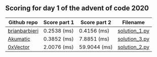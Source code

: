 ## Scoring for day 1 of the advent of code 2020
| Github repo | Score part 1 | Score part 2 | Filename |
| ------------- | ------------- | ------------- | ------------- |
| [brianbarbieri](https://github.com/brianbarbieri/adventofcode2020) | 0.2538 (ms) | 0.4156 (ms) | [solution_1.py](solutions/solution_1.py) |
| [Akumatic](https://github.com/Akumatic/Advent-of-Code) | 0.3852 (ms) | 7.8851 (ms) | [solution_3.py](solutions/solution_3.py) |
| [0xVector](https://github.com/0xVector/AdventOfCode2020) | 2.0076 (ms) | 59.9044 (ms) | [solution_2.py](solutions/solution_2.py) |
